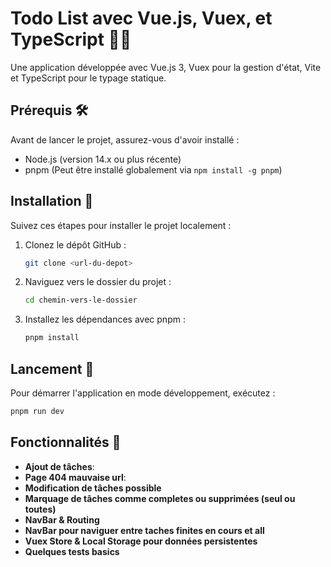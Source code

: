 # Todo List avec Vue.js, Vuex, et TypeScript 📝✅

Une application développée avec Vue.js 3, Vuex pour la gestion d'état, Vite et TypeScript pour le typage statique. 

## Prérequis 🛠️

Avant de lancer le projet, assurez-vous d'avoir installé :

- Node.js (version 14.x ou plus récente)
- pnpm (Peut être installé globalement via `npm install -g pnpm`)

## Installation 🔧

Suivez ces étapes pour installer le projet localement :

1. Clonez le dépôt GitHub :
    ```bash
    git clone <url-du-depot>
    ```
2. Naviguez vers le dossier du projet :
    ```bash
    cd chemin-vers-le-dossier
    ```
3. Installez les dépendances avec pnpm :
    ```bash
    pnpm install
    ```

## Lancement 🚀

Pour démarrer l'application en mode développement, exécutez :

```bash
pnpm run dev
```

## Fonctionnalités 🌟

- **Ajout de tâches**:
- **Page 404 mauvaise url**:
- **Modification de tâches possible**
- **Marquage de tâches comme completes ou supprimées (seul ou toutes)**
- **NavBar & Routing**
- **NavBar pour naviguer entre taches finites en cours et all**
- **Vuex Store & Local Storage pour données persistentes**
- **Quelques tests basics**


